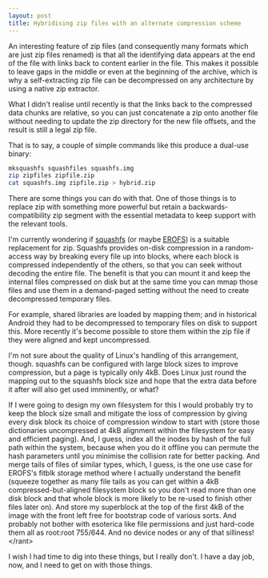 ```yaml
---
layout: post
title: Hybridising zip files with an alternate compression scheme
---
```

An interesting feature of zip files (and consequently many
formats which are just zip files renamed) is that all the
identifying data appears at the end of the file with links back
to content earlier in the file.  This makes it possible to leave
gaps in the middle or even at the beginning of the archive, which
is why a self-extracting zip file can be decompressed on any
architecture by using a native zip extractor.

What I didn't realise until recently is that the links back to
the compressed data chunks are relative, so you can just
concatenate a zip onto another file without needing to update the
zip directory for the new file offsets, and the result is still a
legal zip file.

That is to say, a couple of simple commands like this produce a
dual-use binary:
```sh
mksquashfs squashfiles squashfs.img
zip zipfiles zipfile.zip
cat squashfs.img zipfile.zip > hybrid.zip
```

There are some things you can do with that.  One of those things
is to replace zip with something more powerful but retain a
backwards-compatibility zip segment with the essential metadata
to keep support with the relevant tools.

I'm currently wondering if [squashfs][] (or maybe [EROFS][]) is a
suitable replacement for zip.  Squashfs provides on-disk
compression in a random-access way by breaking every file up into
blocks, where each block is compressed independently of the
others, so that you can seek without decoding the entire file.
The benefit is that you can mount it and keep the internal files
compressed on disk but at the same time you can mmap those files
and use them in a demand-paged setting without the need to
create decompressed temporary files.

For example, shared libraries are loaded by mapping them; and in historical
Android they had to be decompressed to temporary files on disk to support
this.  More recently it's become possible to store them within the zip file if
they were aligned and kept uncompressed.

I'm not sure about the quality of Linux's handling of this
arrangement, though.  squashfs can be configured with large block
sizes to improve compression, but a page is typically only 4kB.
Does Linux just round the mapping out to the squashfs block size
and hope that the extra data before it after will also get used
imminently, or what?

If I were going to design my own filesystem for this I would probably try to
keep the block size small and mitigate the loss of compression by giving every
disk block its choice of compression window to start with (store those
dictionaries uncompressed at 4kB alignment within the filesystem for easy and
efficient paging).  And, I guess, index all the inodes by hash of the full
path within the system, because when you do it offline you can permute the
hash parameters until you minimise the collision rate for better packing.  And
merge tails of files of similar types, which, I guess, is the one use case for
EROFS's fitblk storage method where I actually understand the benefit (squeeze
together as many file tails as you can get within a 4kB compressed-but-aligned
filesystem block so you don't read more than one disk block and that whole
block is more likely to be re-used to finish other files later on).  And store
my superblock at the top of the first 4kB of the image with the front left
free for bootstrap code of various sorts.  And probably not bother with
esoterica like file permissions and just hard-code them all as root:root
755/644.  And no device nodes or any of that silliness!  &lt;/rant&gt;

I wish I had time to dig into these things, but I really don't.
I have a day job, now, and I need to get on with those things.

[squashfs]: <https://docs.kernel.org/filesystems/squashfs.html>
[EROFS]: <https://docs.kernel.org/filesystems/erofs.html>
